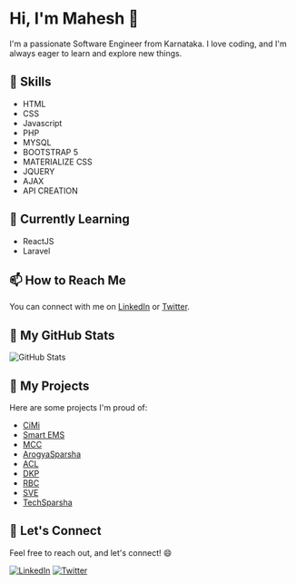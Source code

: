 # Hi, I'm Mahesh 👋

I'm a passionate Software Engineer from Karnataka. I love coding, and I'm always eager to learn and explore new things.

## 🔧 Skills
- HTML
- CSS
- Javascript
- PHP
- MYSQL
- BOOTSTRAP 5
- MATERIALIZE CSS
- JQUERY
- AJAX
- API CREATION

## 🌱 Currently Learning

- ReactJS
- Laravel

## 📫 How to Reach Me

You can connect with me on [LinkedIn](https://www.linkedin.com/in/mahesh93) or [Twitter](https://twitter.com/maheshj290?t=T6W0pjM0vV8ZQSG5XBGWAQ&s=08).

## 🚀 My GitHub Stats
![GitHub Stats](https://github-readme-stats.vercel.app/api?username=maheshlj093&show_icons=true&count_private=true)

## 💼 My Projects

Here are some projects I'm proud of:

- [CiMi](https://techsparsha.in/dev/CiMi)
- [Smart EMS](https://techsparsha.in/dev/CiMi/field)
- [MCC](https://techsparsha.in/dev/MCC)
- [ArogyaSparsha](https://techsparsha.in/dev/arogyasparsha)
- [ACL](https://techsparsha.in/dev/ACL)
- [DKP](https://techsparsha.in/dev/dkp)
- [RBC](https://techsparsha.in/dev/RBC)
- [SVE](https://techsparsha.in/dev/SVE)
- [TechSparsha](https://techsparsha.in/dev/TS/TechSparsha3)

## 🤝 Let's Connect

Feel free to reach out, and let's connect! 😄

[![LinkedIn](https://img.shields.io/badge/LinkedIn-Connect-blue)](https://www.linkedin.com/in/mahesh93)
[![Twitter](https://img.shields.io/badge/Twitter-Follow-blue)](https://twitter.com/maheshj290?t=T6W0pjM0vV8ZQSG5XBGWAQ&s=08)
